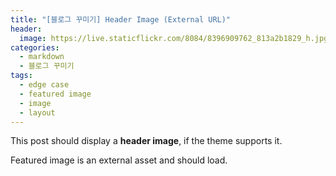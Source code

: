 ```yaml
---
title: "[블로그 꾸미기] Header Image (External URL)"
header:
  image: https://live.staticflickr.com/8084/8396909762_813a2b1829_h.jpg
categories: 
  - markdown
  - 블로그 꾸미기
tags:
  - edge case
  - featured image
  - image
  - layout
---
```


This post should display a **header image**, if the theme supports it.

Featured image is an external asset and should load.